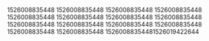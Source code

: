 1526008835448
1526008835448
1526008835448
1526008835448
1526008835448
1526008835448
1526008835448
1526008835448
1526008835448
1526008835448
1526008835448
1526008835448
1526008835448
1526008835448
15260088354481526019422644